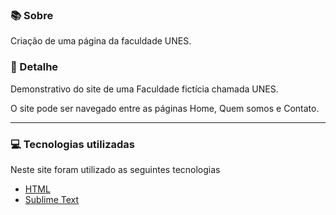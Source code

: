 ### 📚 Sobre

Criação de uma página da faculdade UNES.

### 🎨 Detalhe

Demonstrativo do site de uma Faculdade fictícia chamada UNES.

O site pode ser navegado entre as páginas Home, Quem somos e Contato.

<hr>

### 💻 Tecnologias utilizadas

Neste site foram utilizado as seguintes tecnologias

- [HTML](https://www.w3schools.com/html/)
- [Sublime Text](https://www.sublimetext.com/)
